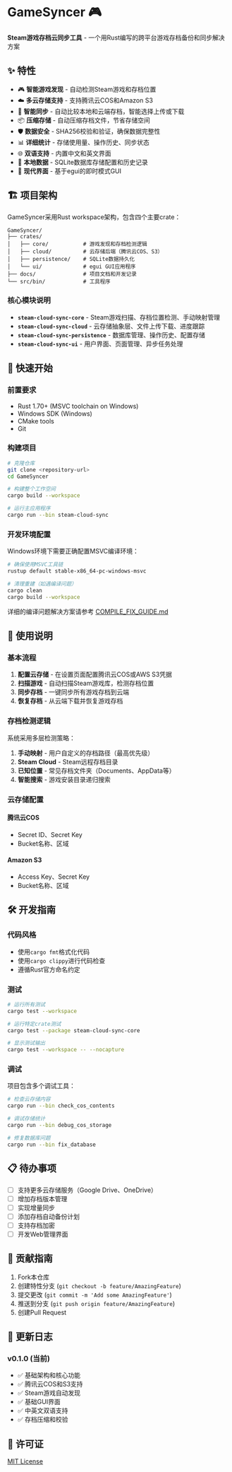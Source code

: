# GameSyncer 🎮

**Steam游戏存档云同步工具** - 一个用Rust编写的跨平台游戏存档备份和同步解决方案

## ✨ 特性

- 🎮 **智能游戏发现** - 自动检测Steam游戏和存档位置
- ☁️ **多云存储支持** - 支持腾讯云COS和Amazon S3
- 🔄 **智能同步** - 自动比较本地和云端存档，智能选择上传或下载
- 📦 **压缩存储** - 自动压缩存档文件，节省存储空间
- 🛡️ **数据安全** - SHA256校验和验证，确保数据完整性
- 📊 **详细统计** - 存储使用量、操作历史、同步状态
- 🌐 **双语支持** - 内置中文和英文界面
- 💾 **本地数据** - SQLite数据库存储配置和历史记录
- 🎨 **现代界面** - 基于egui的即时模式GUI

## 🏗️ 项目架构

GameSyncer采用Rust workspace架构，包含四个主要crate：

```
GameSyncer/
├── crates/
│   ├── core/           # 游戏发现和存档检测逻辑
│   ├── cloud/          # 云存储后端（腾讯云COS、S3）
│   ├── persistence/    # SQLite数据持久化
│   └── ui/             # egui GUI应用程序
├── docs/               # 项目文档和开发记录
└── src/bin/            # 工具程序
```

### 核心模块说明

- **`steam-cloud-sync-core`** - Steam游戏扫描、存档位置检测、手动映射管理
- **`steam-cloud-sync-cloud`** - 云存储抽象层、文件上传下载、进度跟踪
- **`steam-cloud-sync-persistence`** - 数据库管理、操作历史、配置存储
- **`steam-cloud-sync-ui`** - 用户界面、页面管理、异步任务处理

## 🚀 快速开始

### 前置要求

- Rust 1.70+ (MSVC toolchain on Windows)
- Windows SDK (Windows)
- CMake tools
- Git

### 构建项目

```bash
# 克隆仓库
git clone <repository-url>
cd GameSyncer

# 构建整个工作空间
cargo build --workspace

# 运行主应用程序
cargo run --bin steam-cloud-sync
```

### 开发环境配置

Windows环境下需要正确配置MSVC编译环境：

```bash
# 确保使用MSVC工具链
rustup default stable-x86_64-pc-windows-msvc

# 清理重建（如遇编译问题）
cargo clean
cargo build --workspace
```

详细的编译问题解决方案请参考 [COMPILE_FIX_GUIDE.md](COMPILE_FIX_GUIDE.md)

## 📖 使用说明

### 基本流程

1. **配置云存储** - 在设置页面配置腾讯云COS或AWS S3凭据
2. **扫描游戏** - 自动扫描Steam游戏库，检测存档位置
3. **同步存档** - 一键同步所有游戏存档到云端
4. **恢复存档** - 从云端下载并恢复游戏存档

### 存档检测逻辑

系统采用多层检测策略：

1. **手动映射** - 用户自定义的存档路径（最高优先级）
2. **Steam Cloud** - Steam远程存档目录
3. **已知位置** - 常见存档文件夹（Documents、AppData等）
4. **智能搜索** - 游戏安装目录递归搜索

### 云存储配置

#### 腾讯云COS
- Secret ID、Secret Key
- Bucket名称、区域

#### Amazon S3
- Access Key、Secret Key
- Bucket名称、区域

## 🛠️ 开发指南

### 代码风格

- 使用`cargo fmt`格式化代码
- 使用`cargo clippy`进行代码检查
- 遵循Rust官方命名约定

### 测试

```bash
# 运行所有测试
cargo test --workspace

# 运行特定crate测试
cargo test --package steam-cloud-sync-core

# 显示测试输出
cargo test --workspace -- --nocapture
```

### 调试

项目包含多个调试工具：

```bash
# 检查云存储内容
cargo run --bin check_cos_contents

# 调试存储统计
cargo run --bin debug_cos_storage

# 修复数据库问题
cargo run --bin fix_database
```

## 📋 待办事项

- [ ] 支持更多云存储服务（Google Drive、OneDrive）
- [ ] 增加存档版本管理
- [ ] 实现增量同步
- [ ] 添加存档自动备份计划
- [ ] 支持存档加密
- [ ] 开发Web管理界面

## 🤝 贡献指南

1. Fork本仓库
2. 创建特性分支 (`git checkout -b feature/AmazingFeature`)
3. 提交更改 (`git commit -m 'Add some AmazingFeature'`)
4. 推送到分支 (`git push origin feature/AmazingFeature`)
5. 创建Pull Request

## 📝 更新日志

### v0.1.0 (当前)
- ✅ 基础架构和核心功能
- ✅ 腾讯云COS和S3支持
- ✅ Steam游戏自动发现
- ✅ 基础GUI界面
- ✅ 中英文双语支持
- ✅ 存档压缩和校验

## 📄 许可证

[MIT License](LICENSE)

